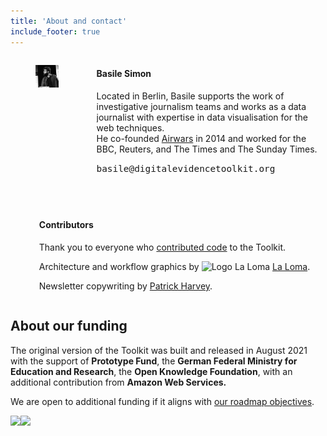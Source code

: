 ```yaml
---
title: 'About and contact'
include_footer: true
---
```


<div class="columns">
  <div class="column is-one-fifth">
    <figure class="image is-128x128">
      <img class="is-rounded" src="/images/basile.jpg">
    </figure>
  </div>
  <div class="column is-offset-1">
    <h4 class="is-4">
      Basile Simon
    </h4>
    <p>
      Located in Berlin, Basile supports the work of investigative journalism teams and works as a data journalist with expertise in data visualisation for the web techniques.<br/>
      He co-founded <a class="is-primary" href="https://airwars.org">Airwars</a> in 2014 and worked for the BBC, Reuters, and The Times and The Sunday Times.
    </p>
    <p>
      <span class="icon" style="display: inline">
          <i class="fa fa-envelope"></i> <span style="font-family: monospace !important; font-size: 0.9rem;">basile@digitalevidencetoolkit.org</span>
      </span>
    </p>
  </div>
</div>

<div class="columns" style="margin-top: 2.5rem">
  <div class="column is-one-fifth" style="display: flex; justify-content: center; ">
    <span class="icon is-large is-128x128">
      <span class="fa-stack fa-lg">
        <i class="fa fa-users fa-stack-2x" style="width: 128px"></i>
      </span>
    </span>
  </div>
  <div class="column is-offset-1">
    <h4 class="is-4">
      Contributors
    </h4>
    <p>
      Thank you to everyone who <a class="is-primary" href="https://github.com/digitalevidencetoolkit/deptoolkit/graphs/contributors">contributed code</a> to the Toolkit.
    </p>
    <p>Architecture and workflow graphics by <img src="https://laloma.info/wp-content/themes/laloma/images/custom/loma_projects.png" alt="Logo La Loma" width="24" height="24"> <a class="is-primary" href="https://laloma.info">La Loma</a>.</p>
    <p>Newsletter copywriting by <a class="is-primary" href="https://cathodes.net/">Patrick Harvey</a>.</p>
  </div>
</div>

## About our funding

The original version of the Toolkit was built and released in August 2021 with the support of **Prototype Fund**, the **German Federal Ministry for Education and Research**, the **Open Knowledge Foundation**, with an additional contribution from **Amazon Web Services.**

We are open to additional funding if it aligns with <a class="is-primary" href="https://github.com/orgs/digitalevidencetoolkit/projects/3">our roadmap objectives</a>.

<div class="flex"><img src="https://prototypefund.de/wp-content/uploads/2016/07/logo-bmbf.svg"><img src="https://prototypefund.de/wp-content/uploads/2016/07/logo-okfn.svg"></div>
